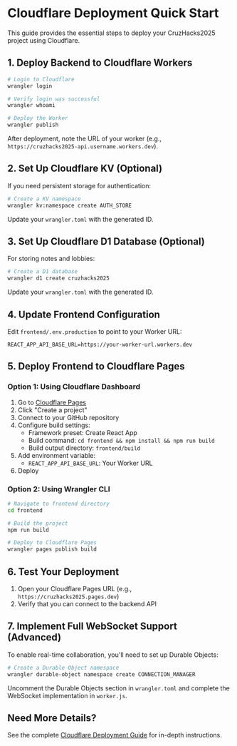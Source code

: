 # Cloudflare Deployment Quick Start

This guide provides the essential steps to deploy your CruzHacks2025 project using Cloudflare.

## 1. Deploy Backend to Cloudflare Workers

```bash
# Login to Cloudflare
wrangler login

# Verify login was successful
wrangler whoami

# Deploy the Worker
wrangler publish
```

After deployment, note the URL of your worker (e.g., `https://cruzhacks2025-api.username.workers.dev`).

## 2. Set Up Cloudflare KV (Optional)

If you need persistent storage for authentication:

```bash
# Create a KV namespace
wrangler kv:namespace create AUTH_STORE
```

Update your `wrangler.toml` with the generated ID.

## 3. Set Up Cloudflare D1 Database (Optional)

For storing notes and lobbies:

```bash
# Create a D1 database
wrangler d1 create cruzhacks2025
```

Update your `wrangler.toml` with the generated ID.

## 4. Update Frontend Configuration

Edit `frontend/.env.production` to point to your Worker URL:

```
REACT_APP_API_BASE_URL=https://your-worker-url.workers.dev
```

## 5. Deploy Frontend to Cloudflare Pages

### Option 1: Using Cloudflare Dashboard

1. Go to [Cloudflare Pages](https://dash.cloudflare.com/?to=/:account/pages)
2. Click "Create a project"
3. Connect to your GitHub repository
4. Configure build settings:
   - Framework preset: Create React App
   - Build command: `cd frontend && npm install && npm run build`
   - Build output directory: `frontend/build`
5. Add environment variable:
   - `REACT_APP_API_BASE_URL`: Your Worker URL
6. Deploy

### Option 2: Using Wrangler CLI

```bash
# Navigate to frontend directory
cd frontend

# Build the project
npm run build

# Deploy to Cloudflare Pages
wrangler pages publish build
```

## 6. Test Your Deployment

1. Open your Cloudflare Pages URL (e.g., `https://cruzhacks2025.pages.dev`)
2. Verify that you can connect to the backend API

## 7. Implement Full WebSocket Support (Advanced)

To enable real-time collaboration, you'll need to set up Durable Objects:

```bash
# Create a Durable Object namespace
wrangler durable-object namespace create CONNECTION_MANAGER
```

Uncomment the Durable Objects section in `wrangler.toml` and complete the WebSocket implementation in `worker.js`.

## Need More Details?

See the complete [Cloudflare Deployment Guide](./CLOUDFLARE_DEPLOYMENT.md) for in-depth instructions. 